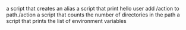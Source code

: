 a script that creates an alias
a script that print hello user
add /action to path./action
a script that counts the number of directories in the path
a script that prints the list of environment variables
